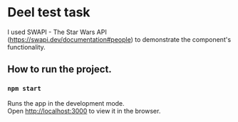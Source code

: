 # Deel test task

I used SWAPI - The Star Wars API (https://swapi.dev/documentation#people) to demonstrate the component's functionality.

## How to run the project.

### `npm start`

Runs the app in the development mode.\
Open [http://localhost:3000](http://localhost:3000) to view it in the browser.

